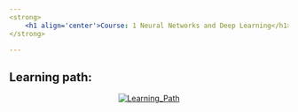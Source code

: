 ```yaml
--- 
<strong> 
    <h1 align='center'>Course: 1 Neural Networks and Deep Learning</h1> 
</strong>

---
```


## Learning path:

<p align='center'>
  <a href="#"><img src="" alt="Learning_Path"></a>
</p>

